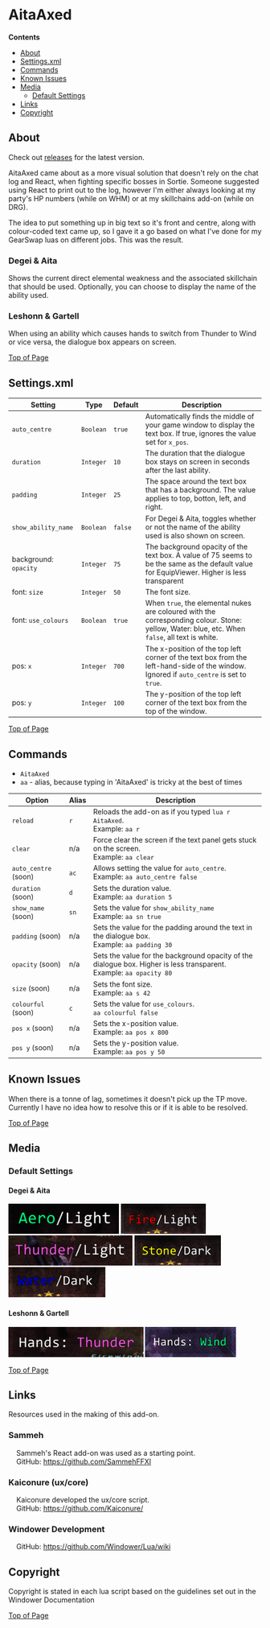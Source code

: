 # AitaAxed

**Contents**

- [About](#about)
- [Settings.xml](#settingsxml)
- [Commands](#commands)
- [Known Issues](#known-issues)
- [Media](#media)
  - [Default Settings](#default-settings)
- [Links](#links)
- [Copyright](#copyright)

## About

Check out [releases](https://github.com/Varout/AitaAxed/releases) for the latest version.

AitaAxed came about as a more visual solution that doesn't rely on the chat log and React, when fighting specific bosses in Sortie. Someone suggested using React to print out to the log, however I'm either always looking at my party's HP numbers (while on WHM) or at my skillchains add-on (while on DRG).

The idea to put something up in big text so it's front and centre, along with colour-coded text came up, so I gave it a go based on what I've done for my GearSwap luas on different jobs. This was the result.


### Degei & Aita

Shows the current direct elemental weakness and the associated skillchain that should be used.  Optionally, you can choose to display the name of the ability used.

### Leshonn & Gartell

When using an ability which causes hands to switch from Thunder to Wind or vice versa, the dialogue box appears on screen.

[Top of Page](#aitaaxed)

## Settings.xml

| Setting       | Type     | Default | Description                                                                                                                                 |
| -------------|------ | ------- | ------------------------------------------------------------------------------------------------------------------------------------------- |
| `auto_centre`  | `Boolean`     | `true`  | Automatically finds the middle of your game window to display the text box. If true, ignores the value set for `x_pos`.                      |
| `duration`     | `Integer`     | `10`    | The duration that the dialogue box stays on screen in seconds after the last ability.                                 |
| `padding`  | `Integer`         | `25`    | The space around the text box that has a background. The value applies to top, botton, left, and right.                                      |
| `show_ability_name` | `Boolean` | `false` | For Degei & Aita, toggles whether or not the name of the ability used is also shown on screen.                                               |
| background: `opacity`  | `Integer`      | `75`    | The background opacity of the text box. A value of 75 seems to be the same as the default value for EquipViewer. Higher is less transparent |
| font: `size` | `Integer` | `50` | The font size. |
| font: `use_colours` | `Boolean` | `true` | When `true`, the elemental nukes are coloured with the corresponding colour. Stone: yellow, Water: blue, etc. When `false`, all text is white. |
| pos: `x`        | `Integer`     | `700`   | The x-position of the top left corner of the text box from the left-hand-side of the window. Ignored if `auto_centre` is set to `true`.      |
| pos: `y`       | `Integer`      | `100`   | The y-position of the top left corner of the text box from the top of the window.                                                            |

[Top of Page](#aitaaxed)

## Commands

- `AitaAxed`
- `aa` - alias, because typing in 'AitaAxed' is tricky at the best of times

| Option      | Alias |          Description                                                                                                              |
| -------------|------- | ------------------------------------------------------------------------------------------------------------------------ |
| `reload` | `r` | Reloads the add-on as if you typed `lua r AitaAxed`.<br />Example: `aa r` |
| `clear`  | n/a | Force clear the screen if the text panel gets stuck on the screen.<br />Example: `aa clear` |
| `auto_centre` (soon) | `ac` | Allows setting the value for `auto_centre`.<br />Example: `aa auto_centre false` |
| `duration` (soon) | `d` | Sets the duration value.<br />Example: `aa duration 5` |
| `show_name` (soon) | `sn` | Sets the value for `show_ability_name`<br />Example: `aa sn true` |
| `padding` (soon) | n/a | Sets the value for the padding around the text in the dialogue box.<br />Example: `aa padding 30` |
| `opacity` (soon) | n/a | Sets the value for the background opacity of the dialogue box. Higher is less transparent.<br />Example: `aa opacity 80` |
| `size` (soon) | n/a | Sets the font size.<br />Example: `aa s 42` |
| `colourful` (soon) | `c` | Sets the value for `use_colours`.<br>`aa colourful false` |
| `pos x` (soon) | n/a | Sets the x-position value.<br/>Example: `aa pos x 800` |
| `pos y` (soon) | n/a | Sets the y-position value.<br/>Example: `aa pos y 50` |

## Known Issues

When there is a tonne of lag, sometimes it doesn't pick up the TP move. Currently I have no idea how to resolve this or if it is able to be resolved.

[Top of Page](#aitaaxed)

## Media

### Default Settings

#### Degei & Aita

<img src="img/aero-light.png" alt="Aero/Light" style="height: 60px;">
<img src="img/fire-light.png" alt="Fire/Light" style="height: 60px;">
<img src="img/thunder-light.png" alt="Thunder/Light" style="height: 60px;">
<img src="img/stone-dark.png" alt="Stone/Dark" style="height: 60px;">
<img src="img/water-dark.png" alt="Water/Dark" style="height: 60px;">

#### Leshonn & Gartell

<img src="img/hands-thunder.png" alt="Hands: Thunder" style="height: 60px;">
<img src="img/hands-wind.png" alt="Hands: Wind" style="height: 60px;">

[Top of Page](#aitaaxed)

## Links

Resources used in the making of this add-on.

### Sammeh

&nbsp;&nbsp;&nbsp;&nbsp;Sammeh's React add-on was used as a starting point.<br />
&nbsp;&nbsp;&nbsp;&nbsp;GitHub: https://github.com/SammehFFXI

### Kaiconure (ux/core)

&nbsp;&nbsp;&nbsp;&nbsp;Kaiconure developed the ux/core script.<br />
&nbsp;&nbsp;&nbsp;&nbsp;GitHub: https://github.com/Kaiconure/

### Windower Development

&nbsp;&nbsp;&nbsp;&nbsp;GitHub: https://github.com/Windower/Lua/wiki

## Copyright

Copyright is stated in each lua script based on the guidelines set out in the Windower Documentation

[Top of Page](#aitaaxed)
